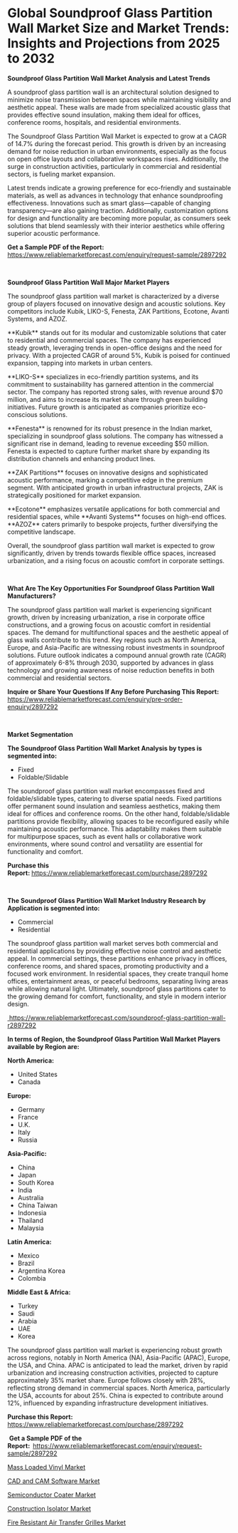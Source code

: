 <p><h1>Global Soundproof Glass Partition Wall Market Size and Market Trends: Insights and Projections from 2025 to 2032</h1></p><p><strong>Soundproof Glass Partition Wall Market Analysis and Latest Trends</strong></p>
<p><p>A soundproof glass partition wall is an architectural solution designed to minimize noise transmission between spaces while maintaining visibility and aesthetic appeal. These walls are made from specialized acoustic glass that provides effective sound insulation, making them ideal for offices, conference rooms, hospitals, and residential environments.</p><p>The Soundproof Glass Partition Wall Market is expected to grow at a CAGR of 14.7% during the forecast period. This growth is driven by an increasing demand for noise reduction in urban environments, especially as the focus on open office layouts and collaborative workspaces rises. Additionally, the surge in construction activities, particularly in commercial and residential sectors, is fueling market expansion. </p><p>Latest trends indicate a growing preference for eco-friendly and sustainable materials, as well as advances in technology that enhance soundproofing effectiveness. Innovations such as smart glass—capable of changing transparency—are also gaining traction. Additionally, customization options for design and functionality are becoming more popular, as consumers seek solutions that blend seamlessly with their interior aesthetics while offering superior acoustic performance.</p></p>
<p><strong>Get a Sample PDF of the Report:&nbsp;</strong> <a href="https://www.reliablemarketforecast.com/enquiry/request-sample/2897292?utm_campaign=1903&utm_medium=2&utm_source=Github&utm_content=ia&utm_term=15032025&utm_id=soundproof-glass-partition-wall">https://www.reliablemarketforecast.com/enquiry/request-sample/2897292</a></p>
<p>&nbsp;</p>
<p><strong>Soundproof Glass Partition Wall Major Market Players</strong></p>
<p><p>The soundproof glass partition wall market is characterized by a diverse group of players focused on innovative design and acoustic solutions. Key competitors include Kubik, LIKO-S, Fenesta, ZAK Partitions, Ecotone, Avanti Systems, and AZOZ.</p><p>**Kubik** stands out for its modular and customizable solutions that cater to residential and commercial spaces. The company has experienced steady growth, leveraging trends in open-office designs and the need for privacy. With a projected CAGR of around 5%, Kubik is poised for continued expansion, tapping into markets in urban centers.</p><p>**LIKO-S** specializes in eco-friendly partition systems, and its commitment to sustainability has garnered attention in the commercial sector. The company has reported strong sales, with revenue around $70 million, and aims to increase its market share through green building initiatives. Future growth is anticipated as companies prioritize eco-conscious solutions.</p><p>**Fenesta** is renowned for its robust presence in the Indian market, specializing in soundproof glass solutions. The company has witnessed a significant rise in demand, leading to revenue exceeding $50 million. Fenesta is expected to capture further market share by expanding its distribution channels and enhancing product lines.</p><p>**ZAK Partitions** focuses on innovative designs and sophisticated acoustic performance, marking a competitive edge in the premium segment. With anticipated growth in urban infrastructural projects, ZAK is strategically positioned for market expansion.</p><p>**Ecotone** emphasizes versatile applications for both commercial and residential spaces, while **Avanti Systems** focuses on high-end offices. **AZOZ** caters primarily to bespoke projects, further diversifying the competitive landscape.</p><p>Overall, the soundproof glass partition wall market is expected to grow significantly, driven by trends towards flexible office spaces, increased urbanization, and a rising focus on acoustic comfort in corporate settings.</p></p>
<p>&nbsp;</p>
<p><strong>What Are The Key Opportunities For Soundproof Glass Partition Wall Manufacturers?</strong></p>
<p><p>The soundproof glass partition wall market is experiencing significant growth, driven by increasing urbanization, a rise in corporate office constructions, and a growing focus on acoustic comfort in residential spaces. The demand for multifunctional spaces and the aesthetic appeal of glass walls contribute to this trend. Key regions such as North America, Europe, and Asia-Pacific are witnessing robust investments in soundproof solutions. Future outlook indicates a compound annual growth rate (CAGR) of approximately 6-8% through 2030, supported by advances in glass technology and growing awareness of noise reduction benefits in both commercial and residential sectors.</p></p>
<p><strong>Inquire or Share Your Questions If Any Before Purchasing This Report:</strong> <a href="https://www.reliablemarketforecast.com/enquiry/pre-order-enquiry/2897292?utm_campaign=1903&utm_medium=2&utm_source=Github&utm_content=ia&utm_term=15032025&utm_id=soundproof-glass-partition-wall">https://www.reliablemarketforecast.com/enquiry/pre-order-enquiry/2897292</a></p>
<p>&nbsp;</p>
<p><strong>Market Segmentation</strong></p>
<p><strong>The Soundproof Glass Partition Wall Market Analysis by types is segmented into:</strong></p>
<p><ul><li>Fixed</li><li>Foldable/Slidable</li></ul></p>
<p><p>The soundproof glass partition wall market encompasses fixed and foldable/slidable types, catering to diverse spatial needs. Fixed partitions offer permanent sound insulation and seamless aesthetics, making them ideal for offices and conference rooms. On the other hand, foldable/slidable partitions provide flexibility, allowing spaces to be reconfigured easily while maintaining acoustic performance. This adaptability makes them suitable for multipurpose spaces, such as event halls or collaborative work environments, where sound control and versatility are essential for functionality and comfort.</p></p>
<p><strong>Purchase this Report:&nbsp;</strong><a href="https://www.reliablemarketforecast.com/purchase/2897292?utm_campaign=1903&utm_medium=2&utm_source=Github&utm_content=ia&utm_term=15032025&utm_id=soundproof-glass-partition-wall">https://www.reliablemarketforecast.com/purchase/2897292</a></p>
<p>&nbsp;</p>
<p><strong>The Soundproof Glass Partition Wall Market Industry Research by Application is segmented into:</strong></p>
<p><ul><li>Commercial</li><li>Residential</li></ul></p>
<p><p>The soundproof glass partition wall market serves both commercial and residential applications by providing effective noise control and aesthetic appeal. In commercial settings, these partitions enhance privacy in offices, conference rooms, and shared spaces, promoting productivity and a focused work environment. In residential spaces, they create tranquil home offices, entertainment areas, or peaceful bedrooms, separating living areas while allowing natural light. Ultimately, soundproof glass partitions cater to the growing demand for comfort, functionality, and style in modern interior design.</p></p>
<p><a href="https://www.reliablemarketforecast.com/soundproof-glass-partition-wall-r2897292?utm_campaign=1903&utm_medium=2&utm_source=Github&utm_content=ia&utm_term=15032025&utm_id=soundproof-glass-partition-wall">&nbsp;https://www.reliablemarketforecast.com/soundproof-glass-partition-wall-r2897292</a></p>
<p><strong>In terms of Region, the Soundproof Glass Partition Wall Market Players available by Region are:</strong></p>
<p>
    <p> <strong> North America: </strong>
        <ul>
            <li>United States</li>
            <li>Canada</li>
        </ul>
        </p> 
    <p> <strong> Europe: </strong>
        <ul>
            <li>Germany</li>
            <li>France</li>
            <li>U.K.</li>
            <li>Italy</li>
            <li>Russia</li>
        </ul>
        </p> 
    <p> <strong> Asia-Pacific: </strong>
        <ul>
            <li>China</li>
            <li>Japan</li>
            <li>South Korea</li>
            <li>India</li>
            <li>Australia</li>
            <li>China Taiwan</li>
            <li>Indonesia</li>
            <li>Thailand</li>
            <li>Malaysia</li>
        </ul>
        </p> 
    <p> <strong> Latin America: </strong>
        <ul>
            <li>Mexico</li>
            <li>Brazil</li>
            <li>Argentina Korea</li>
            <li>Colombia</li>
        </ul>
        </p> 
    <p> <strong> Middle East & Africa: </strong>
        <ul>
            <li>Turkey</li>
            <li>Saudi</li>
            <li>Arabia</li>
            <li>UAE</li>
            <li>Korea</li>
        </ul>
    </p>
    </p>
<p><p>The soundproof glass partition wall market is experiencing robust growth across regions, notably in North America (NA), Asia-Pacific (APAC), Europe, the USA, and China. APAC is anticipated to lead the market, driven by rapid urbanization and increasing construction activities, projected to capture approximately 35% market share. Europe follows closely with 28%, reflecting strong demand in commercial spaces. North America, particularly the USA, accounts for about 25%. China is expected to contribute around 12%, influenced by expanding infrastructure development initiatives.</p></p>
<p><strong>Purchase this Report: </strong><a href="https://www.reliablemarketforecast.com/purchase/2897292?utm_campaign=1903&utm_medium=2&utm_source=Github&utm_content=ia&utm_term=15032025&utm_id=soundproof-glass-partition-wall">https://www.reliablemarketforecast.com/purchase/2897292</a></p>
<p>&nbsp;<strong>Get a Sample PDF of the Report:&nbsp;&nbsp;</strong><a href="https://www.reliablemarketforecast.com/enquiry/request-sample/2897292?utm_campaign=1903&utm_medium=2&utm_source=Github&utm_content=ia&utm_term=15032025&utm_id=soundproof-glass-partition-wall">https://www.reliablemarketforecast.com/enquiry/request-sample/2897292</a></p>
<p><strong></strong></p>
<p><p><a href="https://github.com/biandnikelrs/Market-Research-Report-List-1/blob/main/mass-loaded-vinyl-market.md?utm_campaign=1903&utm_medium=2&utm_source=Github&utm_content=ia&utm_term=15032025&utm_id=soundproof-glass-partition-wall">Mass Loaded Vinyl Market</a></p><p><a href="https://github.com/lonanweaseh4/Market-Research-Report-List-1/blob/main/cad-and-cam-software-market.md?utm_campaign=1903&utm_medium=2&utm_source=Github&utm_content=ia&utm_term=15032025&utm_id=soundproof-glass-partition-wall">CAD and CAM Software Market</a></p><p><a href="https://github.com/negrocybul4w/Market-Research-Report-List-1/blob/main/semiconductor-coater-market.md?utm_campaign=1903&utm_medium=2&utm_source=Github&utm_content=ia&utm_term=15032025&utm_id=soundproof-glass-partition-wall">Semiconductor Coater Market</a></p><p><a href="https://github.com/myongfranzcs/Market-Research-Report-List-1/blob/main/construction-isolator-market.md?utm_campaign=1903&utm_medium=2&utm_source=Github&utm_content=ia&utm_term=15032025&utm_id=soundproof-glass-partition-wall">Construction Isolator Market</a></p><p><a href="https://github.com/djoeamakeh/Market-Research-Report-List-1/blob/main/fire-resistant-air-transfer-grilles-market.md?utm_campaign=1903&utm_medium=2&utm_source=Github&utm_content=ia&utm_term=15032025&utm_id=soundproof-glass-partition-wall">Fire Resistant Air Transfer Grilles Market</a></p></p>